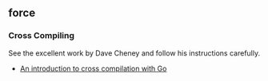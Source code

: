 ## force

### Cross Compiling
See the excellent work by Dave Cheney and follow his instructions carefully.

* [An introduction to cross compilation with Go](http://dave.cheney.net/2012/09/08/an-introduction-to-cross-compilation-with-go)
